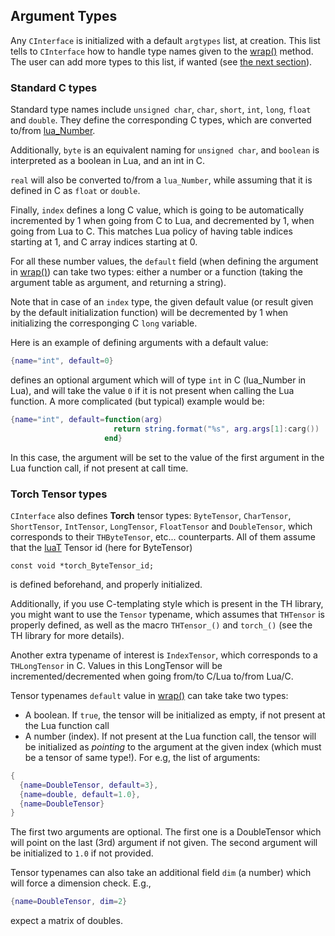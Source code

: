 <a name="CInterface.argtypes"></a>
## Argument Types ##

Any `CInterface` is initialized with a default `argtypes` list, at
creation. This list tells to `CInterface` how to handle type names given
to the [wrap()](higherlevelinterface.md#CInterface.wrap) method. The user can add more types to
this list, if wanted (see [the next section](usertypes.md#CInterface.userargtypes)).

### Standard C types ###
Standard type names include `unsigned char`, `char`, `short`,
`int`, `long`, `float` and `double`. They define the corresponding
C types, which are converted to/from
[lua_Number](http://www.lua.org/manual/5.1/manual.html#lua_Number).

Additionally, `byte` is an equivalent naming for `unsigned char`, and
`boolean` is interpreted as a boolean in Lua, and an int in C.

`real` will also be converted to/from a `lua_Number`, while assuming that
it is defined in C as `float` or `double`.

Finally, `index` defines a long C value, which is going to be
automatically incremented by 1 when going from C to Lua, and decremented by
1, when going from Lua to C. This matches Lua policy of having table
indices starting at 1, and C array indices starting at 0.

For all these number values, the `default` field (when defining the
argument in [wrap()](higherlevelinterface.md##CInterface.wrap)) can take two types: either a
number or a function (taking the argument table as argument, and returning a string).

Note that in case of an `index` type, the given default value (or result
given by the default initialization function) will be decremented by 1 when
initializing the corresponging C `long` variable.

Here is an example of defining arguments with a default value:
```lua
{name="int", default=0}
```
defines an optional argument which will of type `int` in C (lua_Number in Lua), and will take
the value `0` if it is not present when calling the Lua function. A more complicated (but typical) example
would be:
```lua
{name="int", default=function(arg)
                       return string.format("%s", arg.args[1]:carg())
                     end}
```
In this case, the argument will be set to the value of the first argument in the Lua function call, if not
present at call time.

### Torch Tensor types ###

`CInterface` also defines __Torch__ tensor types: `ByteTensor`,
`CharTensor`, `ShortTensor`, `IntTensor`, `LongTensor`,
`FloatTensor` and `DoubleTensor`, which corresponds to their
`THByteTensor`, etc... counterparts. All of them assume that the
[luaT](..:luaT) Tensor id (here for ByteTensor)
```
const void *torch_ByteTensor_id;
```
is defined beforehand, and properly initialized.

Additionally, if you use C-templating style which is present in the TH library, you might want
to use the `Tensor` typename, which assumes that `THTensor` is properly defined, as well as
the macro `THTensor_()` and `torch_()` (see the TH library for more details).

Another extra typename of interest is `IndexTensor`, which corresponds to a `THLongTensor` in C. Values in this
LongTensor will be incremented/decremented when going from/to C/Lua to/from Lua/C.

Tensor typenames `default` value in [wrap()](higherlevelinterface.md#CInterface.wrap) can take take two types:
  * A boolean. If `true`, the tensor will be initialized as empty, if not present at the Lua function call
  * A number (index). If not present at the Lua function call, the tensor will be initialized as _pointing_ to the argument at the given index (which must be a tensor of same type!).
For e.g, the list of arguments:
```lua
{
  {name=DoubleTensor, default=3},
  {name=double, default=1.0},
  {name=DoubleTensor}
}
```
The first two arguments are optional. The first one is a DoubleTensor which
will point on the last (3rd) argument if not given. The second argument
will be initialized to `1.0` if not provided.

Tensor typenames can also take an additional field `dim` (a number) which will force a dimension
check. E.g.,
```lua
{name=DoubleTensor, dim=2}
```
expect a matrix of doubles.
